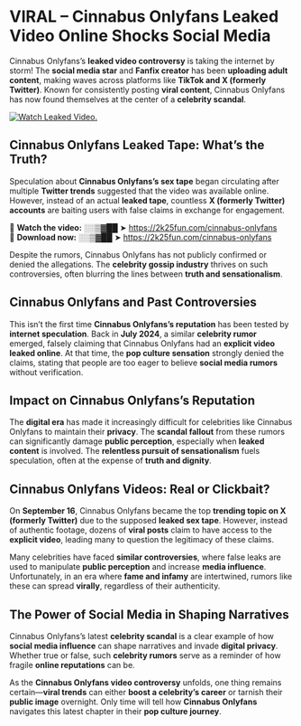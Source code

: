 # VIRAL – Cinnabus Onlyfans Leaked Video Online Shocks Social Media 

Cinnabus Onlyfans’s **leaked video controversy** is taking the internet by storm! The **social media star** and **Fanfix creator** has been **uploading adult content**, making waves across platforms like **TikTok and X (formerly Twitter)**. Known for consistently posting **viral content**, Cinnabus Onlyfans has now found themselves at the center of a **celebrity scandal**.  

[![Watch Leaked Video.](https://miro.medium.com/v2/resize:fit:828/format:webp/1*cilzJN44JGOrTw9NJCrNHA.gif "Watch Leaked Video")](https://2k25fun.com/cinnabus-onlyfans)

## **Cinnabus Onlyfans Leaked Tape: What’s the Truth?**  
Speculation about **Cinnabus Onlyfans’s sex tape** began circulating after multiple **Twitter trends** suggested that the video was available online. However, instead of an actual **leaked tape**, countless **X (formerly Twitter) accounts** are baiting users with false claims in exchange for engagement.  

🔹 **Watch the video:** ░░▒▓██ ➤ https://2k25fun.com/cinnabus-onlyfans  
🔹 **Download now:** ░░▒▓██ ➤ https://2k25fun.com/cinnabus-onlyfans  

Despite the rumors, Cinnabus Onlyfans has not publicly confirmed or denied the allegations. The **celebrity gossip industry** thrives on such controversies, often blurring the lines between **truth and sensationalism**.  

## **Cinnabus Onlyfans and Past Controversies**  
This isn’t the first time **Cinnabus Onlyfans’s reputation** has been tested by **internet speculation**. Back in **July 2024**, a similar **celebrity rumor** emerged, falsely claiming that Cinnabus Onlyfans had an **explicit video leaked online**. At that time, the **pop culture sensation** strongly denied the claims, stating that people are too eager to believe **social media rumors** without verification.  

## **Impact on Cinnabus Onlyfans’s Reputation**  
The **digital era** has made it increasingly difficult for celebrities like Cinnabus Onlyfans to maintain their **privacy**. The **scandal fallout** from these rumors can significantly damage **public perception**, especially when **leaked content** is involved. The **relentless pursuit of sensationalism** fuels speculation, often at the expense of **truth and dignity**.  

## **Cinnabus Onlyfans Videos: Real or Clickbait?**  
On **September 16**, Cinnabus Onlyfans became the top **trending topic on X (formerly Twitter)** due to the supposed **leaked sex tape**. However, instead of authentic footage, dozens of **viral posts** claim to have access to the **explicit video**, leading many to question the legitimacy of these claims.  

Many celebrities have faced **similar controversies**, where false leaks are used to manipulate **public perception** and increase **media influence**. Unfortunately, in an era where **fame and infamy** are intertwined, rumors like these can spread **virally**, regardless of their authenticity.  

## **The Power of Social Media in Shaping Narratives**  
Cinnabus Onlyfans’s latest **celebrity scandal** is a clear example of how **social media influence** can shape narratives and invade **digital privacy**. Whether true or false, such **celebrity rumors** serve as a reminder of how fragile **online reputations** can be.  

As the **Cinnabus Onlyfans video controversy** unfolds, one thing remains certain—**viral trends** can either **boost a celebrity’s career** or tarnish their **public image** overnight. Only time will tell how **Cinnabus Onlyfans** navigates this latest chapter in their **pop culture journey**. 